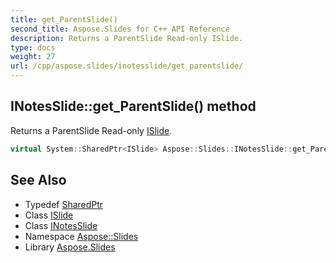 ```yaml
---
title: get_ParentSlide()
second_title: Aspose.Slides for C++ API Reference
description: Returns a ParentSlide Read-only ISlide.
type: docs
weight: 27
url: /cpp/aspose.slides/inotesslide/get_parentslide/
---
```

## INotesSlide::get_ParentSlide() method


Returns a ParentSlide Read-only [ISlide](../../islide/).

```cpp
virtual System::SharedPtr<ISlide> Aspose::Slides::INotesSlide::get_ParentSlide()=0
```

## See Also

* Typedef [SharedPtr](../../system/sharedptr/)
* Class [ISlide](../islide/)
* Class [INotesSlide](./)
* Namespace [Aspose::Slides](../)
* Library [Aspose.Slides](../../)